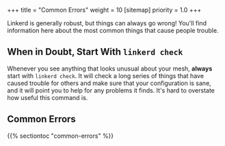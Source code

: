 +++
title = "Common Errors"
weight = 10
[sitemap]
  priority = 1.0
+++

Linkerd is generally robust, but things can always go wrong! You'll find
information here about the most common things that cause people trouble.

## When in Doubt, Start With `linkerd check`

Whenever you see anything that looks unusual about your mesh, **always** start
with `linkerd check`. It will check a long series of things that have caused
trouble for others and make sure that your configuration is sane, and it will
point you to help for any problems it finds. It's hard to overstate how useful
this command is.

## Common Errors

{{% sectiontoc "common-errors" %}}
